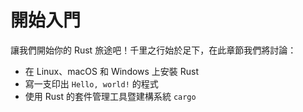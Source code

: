 # 開始入門

讓我們開始你的 Rust 旅途吧！千里之行始於足下，在此章節我們將討論：

* 在 Linux、macOS 和 Windows 上安裝 Rust
* 寫一支印出 `Hello, world!` 的程式
* 使用 Rust 的套件管理工具暨建構系統 `cargo`
